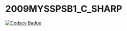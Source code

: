 # 2009MYSSPSB1_C_SHARP
[![Codacy Badge](https://app.codacy.com/project/badge/Grade/3fd4640c515a439e803ccbb8eef80c8b)](https://www.codacy.com/gh/99002491/2009MYSSPSB1_C_SHARP/dashboard?utm_source=github.com&amp;utm_medium=referral&amp;utm_content=99002491/2009MYSSPSB1_C_SHARP&amp;utm_campaign=Badge_Grade)
